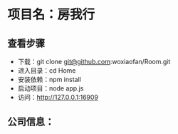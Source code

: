 # 项目名：房我行
## 查看步骤 
 - 下载：git clone git@github.com:woxiaofan/Room.git
 - 进入目录：cd Home
 - 安装依赖：npm install
 - 启动项目：node app.js
 - 访问：http://127.0.0.1:16909

## 公司信息：
<title>房我行 - 杭州瑞烁网络科技股份有限公司</title>
<meta name="keywords" content="杭州瑞烁网络科技股份有限公司"/>
<meta name="description" content="杭州瑞栎网络科技有限公司成立于2015年是一家专注于专业市场电子商务公司
杭州瑞栎网络科技有限公司成立于2015年， 公司主要经营教育软件 多媒体技术 游戏软件 计算机数据处理技术 计算机系统集成 教育信息咨询，公司秉承与客户共赢理念，为企业提供高效、务实的互联网营销服务，在专业市场的电子商务建设领域具有独特优势和丰富经验。"/>
